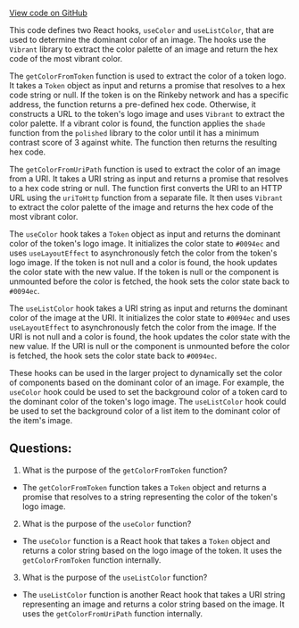 [View code on GitHub](zoo-labs/zoo/blob/master/core/src/hooks/useColor.ts)

This code defines two React hooks, `useColor` and `useListColor`, that are used to determine the dominant color of an image. The hooks use the `Vibrant` library to extract the color palette of an image and return the hex code of the most vibrant color. 

The `getColorFromToken` function is used to extract the color of a token logo. It takes a `Token` object as input and returns a promise that resolves to a hex code string or null. If the token is on the Rinkeby network and has a specific address, the function returns a pre-defined hex code. Otherwise, it constructs a URL to the token's logo image and uses `Vibrant` to extract the color palette. If a vibrant color is found, the function applies the `shade` function from the `polished` library to the color until it has a minimum contrast score of 3 against white. The function then returns the resulting hex code.

The `getColorFromUriPath` function is used to extract the color of an image from a URI. It takes a URI string as input and returns a promise that resolves to a hex code string or null. The function first converts the URI to an HTTP URL using the `uriToHttp` function from a separate file. It then uses `Vibrant` to extract the color palette of the image and returns the hex code of the most vibrant color.

The `useColor` hook takes a `Token` object as input and returns the dominant color of the token's logo image. It initializes the color state to `#0094ec` and uses `useLayoutEffect` to asynchronously fetch the color from the token's logo image. If the token is not null and a color is found, the hook updates the color state with the new value. If the token is null or the component is unmounted before the color is fetched, the hook sets the color state back to `#0094ec`.

The `useListColor` hook takes a URI string as input and returns the dominant color of the image at the URI. It initializes the color state to `#0094ec` and uses `useLayoutEffect` to asynchronously fetch the color from the image. If the URI is not null and a color is found, the hook updates the color state with the new value. If the URI is null or the component is unmounted before the color is fetched, the hook sets the color state back to `#0094ec`.

These hooks can be used in the larger project to dynamically set the color of components based on the dominant color of an image. For example, the `useColor` hook could be used to set the background color of a token card to the dominant color of the token's logo image. The `useListColor` hook could be used to set the background color of a list item to the dominant color of the item's image.
## Questions: 
 1. What is the purpose of the `getColorFromToken` function?
- The `getColorFromToken` function takes a `Token` object and returns a promise that resolves to a string representing the color of the token's logo image.

2. What is the purpose of the `useColor` function?
- The `useColor` function is a React hook that takes a `Token` object and returns a color string based on the logo image of the token. It uses the `getColorFromToken` function internally.

3. What is the purpose of the `useListColor` function?
- The `useListColor` function is another React hook that takes a URI string representing an image and returns a color string based on the image. It uses the `getColorFromUriPath` function internally.